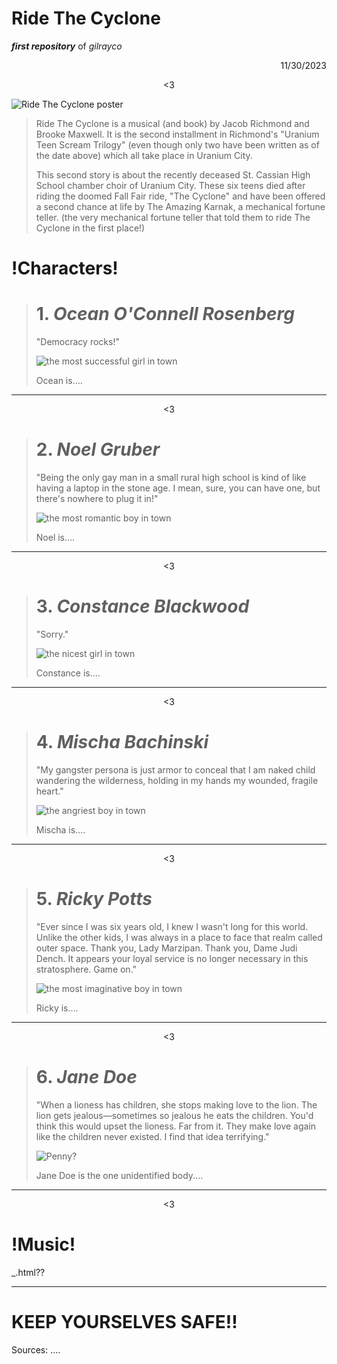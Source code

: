 # Ride The Cyclone
***first repository*** of *gilrayco*
<p align="right">
 11/30/2023
</p>

<p align="center">
 <3
</p>

![Ride The Cyclone poster](https://m.media-amazon.com/images/I/81Ph25Nu2IL._UF1000,1000_QL80_.jpg)

>Ride The Cyclone is a musical (and book) by Jacob Richmond and Brooke Maxwell. It is the second installment in Richmond's "Uranium Teen Scream Trilogy" (even though only two have been written as of the date above) which all take place in Uranium City. 
>
>This second story is about the recently deceased St. Cassian High School chamber choir of Uranium City. These six teens died after riding the doomed Fall Fair ride, "The Cyclone" and have been offered a second chance at life by The Amazing Karnak, a mechanical fortune teller. (the very mechanical fortune teller that told them to ride The Cyclone in the first place!) 

# !Characters!
> # 1. *Ocean O'Connell Rosenberg*
> "Democracy rocks!" 
> 
> ![the most successful girl in town](https://static.wikia.nocookie.net/testthecyclone/images/2/2b/12002561_10153143539312469_597529194938551630_o.jpg/revision/latest/scale-to-width-down/156?cb=20230124140112)
> 
> Ocean is....
---
<p align="center">
 <3
</p>

> # 2. *Noel Gruber*
> "Being the only gay man in a small rural high school is kind of like having a laptop in the stone age. I mean, sure, you can have one, but there's nowhere to plug it in!"
>
> ![the most romantic boy in town](https://encrypted-tbn0.gstatic.com/images?q=tbn:ANd9GcQqGD9PBNut1Jf1Cnm6PQj3zAml9GbqeazX2YLXLUWmbTbMwD-ei1Ns8SaZUareVSZMtz8&usqp=CAU)
>
> Noel is....
---
<p align="center">
 <3
</p>

> # 3. *Constance Blackwood*
> "Sorry."
> 
> ![the nicest girl in town](https://static.wikia.nocookie.net/testthecyclone/images/c/c6/12045308_10153143539302469_8888476314108003038_o.jpg/revision/latest/scale-to-width-down/127?cb=20230124134225)
>
> Constance is....
---
<p align="center">
 <3
</p>

> # 4. *Mischa Bachinski*
> "My gangster persona is just armor to conceal that I am naked child wandering the wilderness, holding in my hands my wounded, fragile heart."
>
> ![the angriest boy in town](https://static.wikia.nocookie.net/testthecyclone/images/b/b2/12002636_10153143539497469_9217616406587586514_o.jpg/revision/latest/scale-to-width-down/158?cb=20230124140112)
>
> Mischa is....
---
<p align="center">
 <3
</p>

> # 5. *Ricky Potts*
> "Ever since I was six years old, I knew I wasn't long for this world. Unlike the other kids, I was always in a place to face that realm called outer space. Thank you, Lady Marzipan. Thank you, Dame Judi Dench. It appears your loyal service is no longer necessary in this stratosphere. Game on."
>
> ![the most imaginative boy in town](https://static.wikia.nocookie.net/testthecyclone/images/f/f6/11229780_10153143539432469_1921353752221333699_o.jpg/revision/latest/scale-to-width-down/250?cb=20230124140112)
> 
> Ricky is....
---
<p align="center">
 <3
</p>

> # 6. *Jane Doe*
> "When a lioness has children, she stops making love to the lion. The lion gets jealous—sometimes so jealous he eats the children. You'd think this would upset the lioness. Far from it. They make love again like the children never existed. I find that idea terrifying."
> 
> ![Penny?](https://static.wikia.nocookie.net/testthecyclone/images/5/53/Jane_Doe-Emily_Rohm1.png/revision/latest/scale-to-width/360?cb=20221220154931)
>
> Jane Doe is the one unidentified body.... 
---
<p align="center">
 <3
</p>

# !Music!

_.html??

---
# KEEP YOURSELVES SAFE!!

Sources: ....
